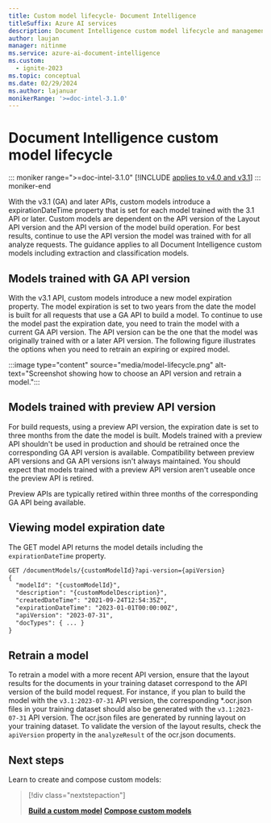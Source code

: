 ```yaml
---
title: Custom model lifecycle- Document Intelligence 
titleSuffix: Azure AI services
description: Document Intelligence custom model lifecycle and management guide.
author: laujan
manager: nitinme
ms.service: azure-ai-document-intelligence
ms.custom:
  - ignite-2023
ms.topic: conceptual
ms.date: 02/29/2024
ms.author: lajanuar
monikerRange: '>=doc-intel-3.1.0'
---
```



# Document Intelligence custom model lifecycle

::: moniker range=">=doc-intel-3.1.0"
[!INCLUDE [applies to v4.0 and v3.1](includes/applies-to-v40-v31.md)]
::: moniker-end

With the v3.1 (GA) and later APIs, custom models introduce a expirationDateTime property that is set for each model trained with the 3.1 API or later. Custom models are dependent on the API version of the Layout API version and the API version of the model build operation. For best results, continue to use the API version the model was trained with for all analyze requests. The guidance applies to all Document Intelligence custom models including extraction and classification models.

## Models trained with GA API version

With the v3.1 API, custom models introduce a new model expiration property. The model expiration is set to two years from the date the model is built for all requests that use a GA API to build a model. To continue to use the model past the expiration date, you need to  train the model with a current GA API version. The API version can be the one that the model was originally trained with or a later API version. The following figure illustrates the options when you need to retrain an expiring or expired model.

:::image type="content" source="media/model-lifecycle.png" alt-text="Screenshot showing how to choose an API version and retrain a model.":::

## Models trained with preview API version

For build requests, using a preview API version, the expiration date is set to three months from the date the model is built. Models trained with a preview API shouldn't be used in production and should be retrained once the corresponding GA API version is available. Compatibility between preview API versions and GA API versions isn't always maintained. You should expect that models trained with a preview API version aren't useable once the preview API is retired.

Preview APIs are typically retired within three months of the corresponding GA API being available.

## Viewing model expiration date

The GET model API returns the model details including the ```expirationDateTime``` property.

```rest
GET /documentModels/{customModelId}?api-version={apiVersion}
{
  "modelId": "{customModelId}",
  "description": "{customModelDescription}",
  "createdDateTime": "2021-09-24T12:54:35Z",
  "expirationDateTime": "2023-01-01T00:00:00Z",
  "apiVersion": "2023-07-31",
  "docTypes": { ... }
}
```

## Retrain a model

To retrain a model with a more recent API version, ensure that the layout results for the documents in your training dataset correspond to the API version of the build model request. For instance, if you plan to build the model with the ```v3.1:2023-07-31``` API version, the corresponding *.ocr.json files in your training dataset should also be generated with the ```v3.1:2023-07-31``` API version. The ocr.json files are generated by running layout on your training dataset. To validate the version of the layout results, check the ```apiVersion``` property in the ```analyzeResult``` of the ocr.json documents.

## Next steps

Learn to create and compose custom models:

> [!div class="nextstepaction"]
>
> [**Build a custom model**](how-to-guides/build-a-custom-model.md)  [**Compose custom models**](how-to-guides/compose-custom-models.md)
